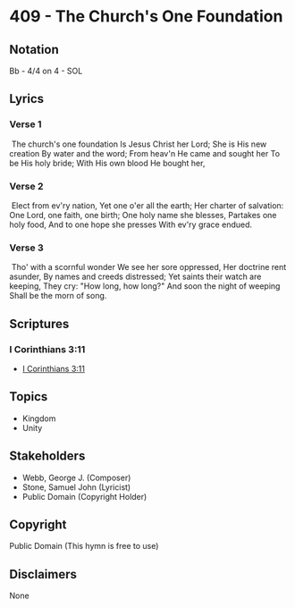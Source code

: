 # 409 - The Church's One Foundation

## Notation

Bb - 4/4 on 4 - SOL

## Lyrics

### Verse 1

 The church's one foundation Is Jesus Christ her Lord; She is His new creation By water and the word; From heav'n He came and sought her To be His holy bride; With His own blood He bought her,

### Verse 2

 Elect from ev'ry nation, Yet one o'er all the earth; Her charter of salvation: One Lord, one faith, one birth; One holy name she blesses, Partakes one holy food, And to one hope she presses With ev'ry grace endued.

### Verse 3

 Tho' with a scornful wonder We see her sore oppressed, Her doctrine rent asunder, By names and creeds distressed; Yet saints their watch are keeping, They cry: "How long, how long?" And soon the night of weeping Shall be the morn of song. 


## Scriptures

### I Corinthians 3:11

- [I Corinthians 3:11](https://www.biblegateway.com/passage/?search=I%20Corinthians%203%3A11)


## Topics

- Kingdom
- Unity

## Stakeholders

- Webb, George J. (Composer)
- Stone, Samuel John (Lyricist)
- Public Domain (Copyright Holder)

## Copyright

Public Domain
(This hymn is free to use)

## Disclaimers

None

